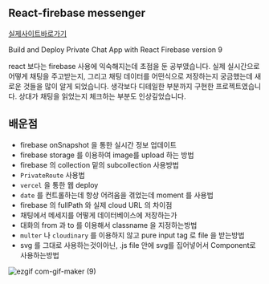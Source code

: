 ## React-firebase messenger 

[실제사이트바로가기](https://web-programming-sigma.vercel.app/)

Build and Deploy Private Chat App with React Firebase version 9

react 보다는 firebase 사용에 익숙해지는데 초점을 둔 공부였습니다.
실제 실시간으로 어떻게 채팅을 주고받는지, 그리고 채팅 데이터를 어떤식으로 저장하는지 궁금했는데 새로운 것들을 많이 알게 되었습니다.
생각보다 디테일한 부분까지 구현한 프로젝트였습니다.
상대가 채팅을 읽었는지 체크하는 부분도 인상깊었습니다. 


## 배운점

- firebase onSnapshot 을 통한 실시간 정보 업데이트
- firebase storage 를 이용하여 image를 upload 하는 방법
- firebase 의 collection 밑의 subcollection 사용방법
- `PrivateRoute` 사용법
- `vercel` 을 통한 웹 deploy
- `date` 를 컨트롤하는데 항상 어려움을 겪었는데 moment 를 사용법
- firebase 의 fullPath 와 실제 cloud URL 의 차이점
- 채팅에서 메세지를 어떻게 데이터베이스에 저장하는가 
- 대화의 from 과 to 를 이용해서 classname 을 지정하는방법
- `multer` 나 `cloudinary` 를 이용하지 않고 pure input tag 로 file 을 받는방법
- svg 를 그대로 사용하는것이아닌, .js file 안에 svg를 집어넣어서 Component로 사용하는방법





![ezgif com-gif-maker (9)](https://user-images.githubusercontent.com/69495129/147390240-883fc77b-32cc-4c2b-ac5a-7d1ef888f8c7.gif)
